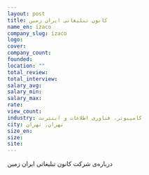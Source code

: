 ```yaml
---
layout: post
title: کانون تبلیغاتی ایران زمین
name_en: izaco
company_slug: izaco
logo: 
cover: 
company_count:
founded:
location: ""
total_review: 
total_interview: 
salary_avg: 
salary_min: 
salary_max: 
rate: 
view_count: 
industry: کامپیوتر، فناوری اطلاعات و اینترنت
city: تهران, تهران
size_en: 
size: 
site: 
---
```


درباره‌ی شرکت کانون تبلیغاتی ایران زمین